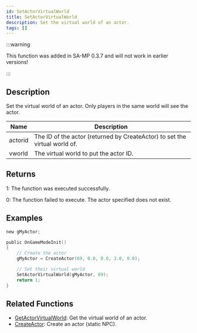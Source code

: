 ```yaml
---
id: SetActorVirtualWorld
title: SetActorVirtualWorld
description: Set the virtual world of an actor.
tags: []
---
```


:::warning

This function was added in SA-MP 0.3.7 and will not work in earlier versions!

:::

## Description

Set the virtual world of an actor. Only players in the same world will see the actor.

| Name    | Description                                                                |
| ------- | -------------------------------------------------------------------------- |
| actorid | The ID of the actor (returned by CreateActor) to set the virtual world of. |
| vworld  | The virtual world to put the actor ID.                                     |

## Returns

1: The function was executed successfully.

0: The function failed to execute. The actor specified does not exist.

## Examples

```c
new gMyActor;

public OnGameModeInit()
{
    // Create the actor
    gMyActor = CreateActor(69, 0.0, 0.0, 3.0, 0.0);

    // Set their virtual world
    SetActorVirtualWorld(gMyActor, 69);
    return 1;
}
```

## Related Functions

- [GetActorVirtualWorld](GetActorVirtualWorld.md): Get the virtual world of an actor.
- [CreateActor](CreateActor.md): Create an actor (static NPC).
